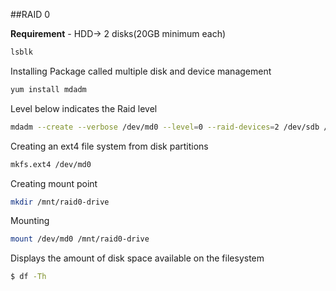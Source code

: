 
##RAID 0 

**Requirement** - HDD-> 2 disks(20GB minimum each) 

```bash
lsblk 
```
Installing Package called multiple disk and device management
```bash
yum install mdadm
```
Level below indicates the Raid level
```bash
mdadm --create --verbose /dev/md0 --level=0 --raid-devices=2 /dev/sdb /dev/sdc
```
Creating an ext4 file system from disk partitions
```bash						   
mkfs.ext4 /dev/md0
```
Creating mount point
```bash
mkdir /mnt/raid0-drive
```
Mounting
```bash
mount /dev/md0 /mnt/raid0-drive
```
Displays the amount of disk space available on the filesystem
```bash
$ df -Th
